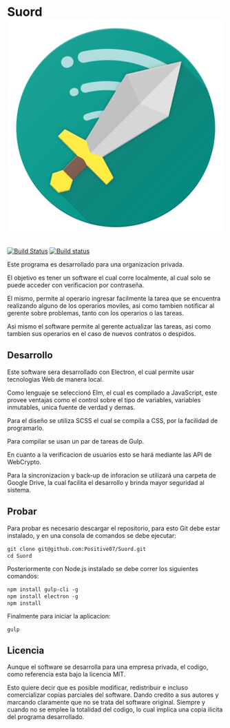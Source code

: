 # Suord ![Icon](https://github.com/Positive07/Suord/raw/master/build/icon.png)
[![Build Status](https://travis-ci.org/Positive07/Suord.svg?branch=master)](https://travis-ci.org/Positive07/Suord) [![Build status](https://ci.appveyor.com/api/projects/status/t0l7gvnrengiw1va?svg=true)](https://ci.appveyor.com/project/Positive07/suord)

Este programa es desarrollado para una organizacion privada.

El objetivo es tener un software el cual corre localmente, al cual solo se puede acceder con verificacion por contraseña.

El mismo, permite al operario ingresar facilmente la tarea que se encuentra realizando alguno de los operarios moviles, asi como tambien notificar al gerente sobre problemas, tanto con los operarios o las tareas.

Asi mismo el software permite al gerente actualizar las tareas, asi como tambien sus operarios en el caso de nuevos contratos o despidos.

## Desarrollo
Este software sera desarrollado con Electron, el cual permite usar tecnologias Web de manera local.

Como lenguaje se seleccionó Elm, el cual es compilado a JavaScript, este provee ventajas como el control sobre el tipo de variables, variables inmutables, unica fuente de verdad y demas.

Para el diseño se utiliza SCSS el cual se compila a CSS, por la facilidad de programarlo.

Para compilar se usan un par de tareas de Gulp.

En cuanto a la verificacion de usuarios esto se hará mediante las API de WebCrypto.

Para la sincronizacion y back-up de inforacion se utilizará una carpeta de Google Drive, la cual facilita el desarrollo y brinda mayor seguridad al sistema.

## Probar

Para probar es necesario descargar el repositorio, para esto Git debe estar instalado, y en una consola de comandos se debe ejecutar:
```Shell
git clone git@github.com:Positive07/Suord.git
cd Suord
```

Posteriormente con Node.js instalado se debe correr los siguientes comandos:
```Shell
npm install gulp-cli -g
npm install electron -g
npm install
```

Finalmente para iniciar la aplicacion:
```Shell
gulp
```

## Licencia
Aunque el software se desarrolla para una empresa privada, el codigo, como referencia esta bajo la licencia MIT.

Esto quiere decir que es posible modificar, redistribuir e incluso comercializar copias parciales del software.
Dando credito a sus autores y marcando claramente que no se trata del software original.
Siempre y cuando no se emplee la totalidad del codigo, lo cual implica una copia ilicita del programa desarrollado.
